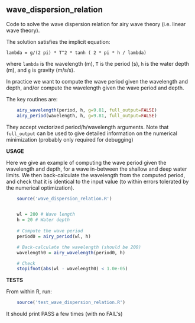 **wave_dispersion_relation**
----------------------------

Code to solve the wave dispersion relation for airy wave theory (i.e. linear
wave theory).

The solution satisfies the implicit equation:

    lambda = g/(2 pi) * T^2 * tanh ( 2 * pi * h / lambda)

where `lambda` is the wavelength (m), `T` is the period (s), `h` is the water depth (m), and `g` is gravity (m/s/s).

In practice we want to compute the wave period given the wavelength and depth,
and/or compute the wavelength given the wave period and depth.

The key routines are: 
```r
    airy_wavelength(period, h, g=9.81, full_output=FALSE)
    airy_period(wavelength, h, g=9.81, full_output=FALSE)
```
They accept vectorized period/h/wavelength arguments. Note that `full_output` can be used
to give detailed information on the numerical minimization (probably only required for
debugging)


**USAGE**

Here we give an example of computing the wave period given the wavelength and
depth, for a wave in-between the shallow and deep water limits. We then back-calculate
the wavelength from the computed period, and check that it is identical to the input value
(to within errors tolerated by the numerical optimization).

```r
    source('wave_dispersion_relation.R')


    wl = 200 # Wave length
    h = 20 # Water depth
   
    # Compute the wave period 
    period0 = airy_period(wl, h)

    # Back-calculate the wavelength (should be 200)
    wavelength0 = airy_wavelength(period0, h)

    # Check
    stopifnot(abs(wl - wavelength0) < 1.0e-05)
```

**TESTS**

From within R, run:
```r
    source('test_wave_dispersion_relation.R')
```

It should print PASS a few times (with no FAIL's)
